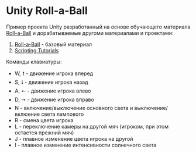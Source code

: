 # Unity Roll-a-Ball 
 Пример проекта Unity разработанный на основе обучающего материала [Roll-a-Ball](https://learn.unity.com/project/roll-a-ball?language=en) и дорабатываемые другоми материалами и проектами:
1. [Roll-a-Ball](https://learn.unity.com/project/roll-a-ball?language=en) - базовый материал
2. [Scripting Tutorials](https://learn.unity.com/project/beginner-gameplay-scripting?language=en)

Команды клавиатуры:
- W, &#129045; - движение игрока вперед
- S, &#129047; - движение игрока назад
- A, &#129044; - движение игрока влево
- D, &#129046; - движение игрока вправо
- N - включение/выключение основного света и выключение/вклюение света лампового
- R - смена цвета игрока
- L - переключение камеры на другой мяч (игроком, при этом остается прежний мяч)
- J - плавное изменение цвета игрока на другой
- I - плавное изменение интенсивности солнечного света

